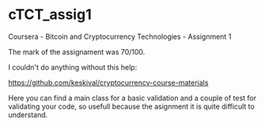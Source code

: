 # cTCT_assig1
Coursera - Bitcoin and Cryptocurrency Technologies - Assignment 1

The mark of the assignament was 70/100.

I couldn't do anything without this help:

https://github.com/keskival/cryptocurrency-course-materials

Here you can find a main class for a basic validation and a couple of test for validating your code, so usefull because the asignment it is quite difficult to understand.
